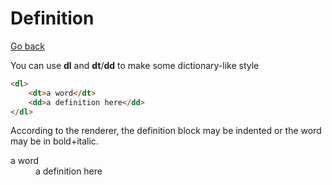 # Definition

[Go back](..)

You can use **dl** and **dt**/**dd** to make some 
dictionary-like style

```html
<dl>
    <dt>a word</dt>
    <dd>a definition here</dd>
</dl>
```

<div class="sr"></div>

According to the renderer, the definition block may
be indented or the word may be in bold+italic.

<dl> 
<dt>a word</dt>
<dd>a definition here</dd> 
</dl>
